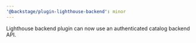 ```yaml
---
'@backstage/plugin-lighthouse-backend': minor
---
```


Lighthouse backend plugin can now use an authenticated catalog backend API.
